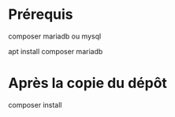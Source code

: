 # Prérequis

composer
mariadb ou mysql

apt install composer mariadb


# Après la copie du dépôt

composer install